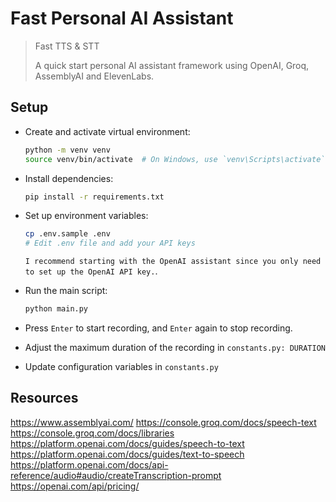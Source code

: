 # Fast Personal AI Assistant
> Fast TTS & STT
>
> A quick start personal AI assistant framework using OpenAI, Groq, AssemblyAI and ElevenLabs.

## Setup

- Create and activate virtual environment:
  ```bash
  python -m venv venv
  source venv/bin/activate  # On Windows, use `venv\Scripts\activate`
  ```

- Install dependencies:
  ```bash
  pip install -r requirements.txt
  ```

- Set up environment variables:
  ```bash
  cp .env.sample .env
  # Edit .env file and add your API keys
  ```
  `I recommend starting with the OpenAI assistant since you only need to set up the OpenAI API key.`.

- Run the main script:
  ```bash
  python main.py
  ```

- Press `Enter` to start recording, and `Enter` again to stop recording.

- Adjust the maximum duration of the recording in `constants.py: DURATION`

- Update configuration variables in `constants.py`


## Resources
https://www.assemblyai.com/ 
https://console.groq.com/docs/speech-text
https://console.groq.com/docs/libraries
https://platform.openai.com/docs/guides/speech-to-text
https://platform.openai.com/docs/guides/text-to-speech
https://platform.openai.com/docs/api-reference/audio#audio/createTranscription-prompt
https://openai.com/api/pricing/
